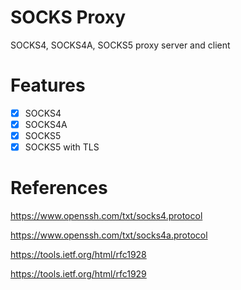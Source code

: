 # SOCKS Proxy

SOCKS4, SOCKS4A, SOCKS5 proxy server and client

# Features

- [x] SOCKS4
- [x] SOCKS4A
- [x] SOCKS5
- [x] SOCKS5 with TLS

# References

https://www.openssh.com/txt/socks4.protocol

https://www.openssh.com/txt/socks4a.protocol

https://tools.ietf.org/html/rfc1928

https://tools.ietf.org/html/rfc1929
